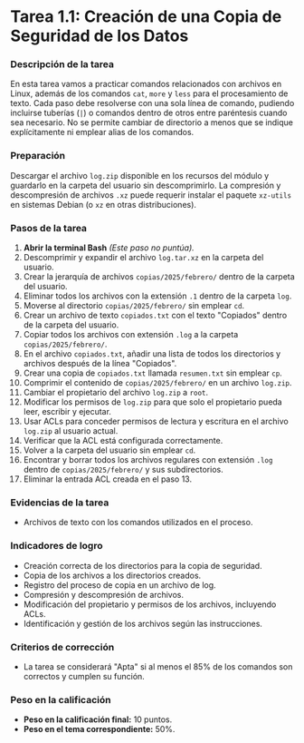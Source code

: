# **Tarea 1.1: Creación de una Copia de Seguridad de los Datos**

### **Descripción de la tarea**

En esta tarea vamos a practicar comandos relacionados con archivos en Linux, además de los comandos `cat`, `more` y `less` para el procesamiento de texto. Cada paso debe resolverse con una sola línea de comando, pudiendo incluirse tuberías (`|`) o comandos dentro de otros entre paréntesis cuando sea necesario. No se permite cambiar de directorio a menos que se indique explícitamente ni emplear alias de los comandos.

### **Preparación**

Descargar el archivo `log.zip` disponible en los recursos del módulo y guardarlo en la carpeta del usuario sin descomprimirlo. La compresión y descompresión de archivos `.xz` puede requerir instalar el paquete `xz-utils` en sistemas Debian (o `xz` en otras distribuciones).

### **Pasos de la tarea**

1. **Abrir la terminal Bash** *(Este paso no puntúa).*
2. Descomprimir y expandir el archivo `log.tar.xz` en la carpeta del usuario.
3. Crear la jerarquía de archivos `copias/2025/febrero/` dentro de la carpeta del usuario.
4. Eliminar todos los archivos con la extensión `.1` dentro de la carpeta `log`.
5. Moverse al directorio `copias/2025/febrero/` sin emplear `cd`.
6. Crear un archivo de texto `copiados.txt` con el texto "Copiados" dentro de la carpeta del usuario.
7. Copiar todos los archivos con extensión `.log` a la carpeta `copias/2025/febrero/`.
8. En el archivo `copiados.txt`, añadir una lista de todos los directorios y archivos después de la línea "Copiados".
9. Crear una copia de `copiados.txt` llamada `resumen.txt` sin emplear `cp`.
10. Comprimir el contenido de `copias/2025/febrero/` en un archivo `log.zip`.
11. Cambiar el propietario del archivo `log.zip` a `root`.
12. Modificar los permisos de `log.zip` para que solo el propietario pueda leer, escribir y ejecutar.
13. Usar ACLs para conceder permisos de lectura y escritura en el archivo `log.zip` al usuario actual.
14. Verificar que la ACL está configurada correctamente.
15. Volver a la carpeta del usuario sin emplear `cd`.
16. Encontrar y borrar todos los archivos regulares con extensión `.log` dentro de `copias/2025/febrero/` y sus subdirectorios.
17. Eliminar la entrada ACL creada en el paso 13.

### **Evidencias de la tarea**

- Archivos de texto con los comandos utilizados en el proceso.

### **Indicadores de logro**

- Creación correcta de los directorios para la copia de seguridad.
- Copia de los archivos a los directorios creados.
- Registro del proceso de copia en un archivo de log.
- Compresión y descompresión de archivos.
- Modificación del propietario y permisos de los archivos, incluyendo ACLs.
- Identificación y gestión de los archivos según las instrucciones.

### **Criterios de corrección**

- La tarea se considerará "Apta" si al menos el 85% de los comandos son correctos y cumplen su función.

### **Peso en la calificación**

- **Peso en la calificación final:** 10 puntos.
- **Peso en el tema correspondiente:** 50%.
